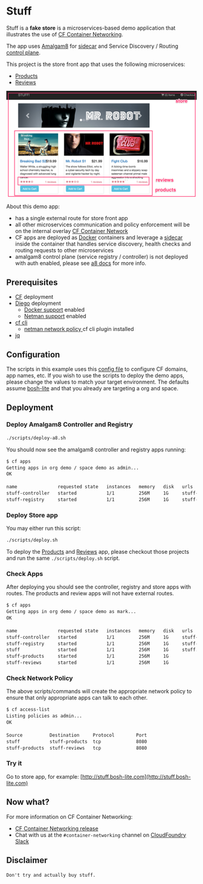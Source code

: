 # Stuff
Stuff is a **fake store** is a microservices-based demo application that illustrates the use of [CF Container Networking](https://github.com/cloudfoundry-incubator/netman-release).

The app uses [Amalgam8](http://amalagam8.io) for [sidecar](https://www.amalgam8.io/docs/sidecar) and Service Discovery / Routing [control plane](https://www.amalgam8.io/docs/control-plane).

This project is the store front app that uses the following microservices:
- [Products](http://github.com/markstgodard/stuff-products)
- [Reviews](http://github.com/markstgodard/stuff-reviews)

![alt text](https://raw.githubusercontent.com/markstgodard/stuff/master/shop.png "Shop Stuff")

About this demo app:
- has a single external route for store front app
- all other microservices communication and policy enforcement will be on the internal overlay [CF Container Network](https://github.com/cloudfoundry-incubator/netman-release)
- CF apps are deployed as [Docker](https://docker.com) containers and leverage a [sidecar](https://www.amalgam8.io/docs/sidecar) inside the container that handles service discovery, health checks and routing requests to other microservices
- amalgam8 control plane (service registry / controller) is not deployed with auth enabled, please see [a8 docs](https://www.amalgam8.io/docs/sidecar/sidecar-configuration-options) for more info.


## Prerequisites
- [CF](https://github.com/cloudfoundry/cf-release) deployment
- [Diego](https://github.com/cloudfoundry/diego-release) deployment
  - [Docker support](https://github.com/cloudfoundry/diego-design-notes/blob/master/docker-support.md) enabled
  - [Netman support](https://github.com/cloudfoundry-incubator/netman-release) enabled
- [cf cli](http://docs.cloudfoundry.org/cf-cli)
  - [netman network policy ](https://github.com/cloudfoundry-incubator/netman-release/releases) cf cli plugin installed
- [jq](https://stedolan.github.io/jq/)

## Configuration
The scripts in this example uses this [config file](./scripts/cf.cfg) to configure CF domains, app names, etc.
If you wish to use the scripts to deploy the demo apps, please change the values to match your target environment.
The defaults assume [bosh-lite](https://github.com/cloudfoundry/bosh-lite) and that you already are targeting a org and space.

## Deployment

### Deploy Amalgam8 Controller and Registry
```sh
./scripts/deploy-a8.sh
```

You should now see the amalgam8 controller and registry apps running:
```sh
$ cf apps
Getting apps in org demo / space demo as admin...
OK

name               requested state   instances   memory   disk   urls
stuff-controller   started           1/1         256M     1G     stuff-controller.bosh-lite.com
stuff-registry     started           1/1         256M     1G     stuff-registry.bosh-lite.com
```

### Deploy Store app

You may either run this script:
```sh
./scripts/deploy.sh
```

To deploy the [Products](https://github.com/markstgodard/stuff-products) and [Reviews](https://github.com/markstgodard/stuff-reviews) app, please checkout those projects and run the same `./scripts/deploy.sh` script.


### Check Apps
After deploying you should see the controller, registry and store apps with routes. The products and review apps will not have external routes.
```sh
$ cf apps
Getting apps in org demo / space demo as mark...
OK

name               requested state   instances   memory   disk   urls
stuff-controller   started           1/1         256M     1G     stuff-controller.bosh-lite.com
stuff-registry     started           1/1         256M     1G     stuff-registry.bosh-lite.com
stuff              started           1/1         256M     1G     stuff.bosh-lite.com
stuff-products     started           1/1         256M     1G
stuff-reviews      started           1/1         256M     1G
```

### Check Network Policy
The above scripts/commands will create the appropriate network policy to ensure that only appropriate apps can talk to each other.
```sh
$ cf access-list
Listing policies as admin...
OK

Source          Destination     Protocol        Port
stuff           stuff-products  tcp             8080
stuff-products  stuff-reviews   tcp             8080
```

### Try it
Go to store app, for example: [http://stuff.bosh-lite.com](http://stuff.bosh-lite.com)

## Now what?
For more information on CF Container Networking:
- [CF Container Networking release](https://gitcom.com/cloudfoundry-incubator/netman-release)
- Chat with us at the `#container-networking` channel on [CloudFoundry Slack](http://slack.cloudfoundry.org/)


## Disclaimer
`Don't try and actually buy stuff.`
